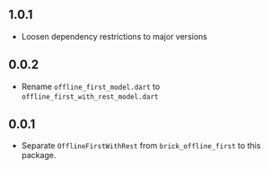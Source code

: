 ## 1.0.1

* Loosen dependency restrictions to major versions

## 0.0.2

* Rename `offline_first_model.dart` to `offline_first_with_rest_model.dart`

## 0.0.1

* Separate `OfflineFirstWithRest` from `brick_offline_first` to this package.
